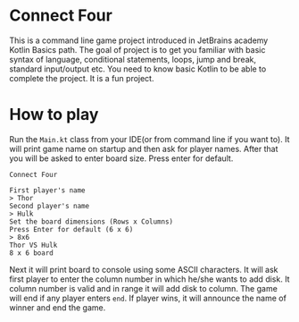 # Connect Four
This is a command line game project introduced in JetBrains academy Kotlin
Basics path. The goal of project is to get you familiar with basic syntax of
language, conditional statements, loops, jump and break, standard input/output
etc. You need to know basic Kotlin to be able to complete the project. It is a 
fun project.

# How to play
Run the `Main.kt` class from your IDE(or from command line if you want to). It
will print game name on startup and then ask for player names. After that you
will be asked to enter board size. Press enter for default.
```
Connect Four

First player's name
> Thor
Second player's name
> Hulk
Set the board dimensions (Rows x Columns)
Press Enter for default (6 x 6)
> 8x6
Thor VS Hulk
8 x 6 board
```
Next it will print board to console using some ASCII characters. It will ask
first player to enter the column number in which he/she wants to add disk. It
column number is valid and in range it will add disk to column. The game will
end if any player enters `end`. If player wins, it will announce the name of
winner and end the game.
